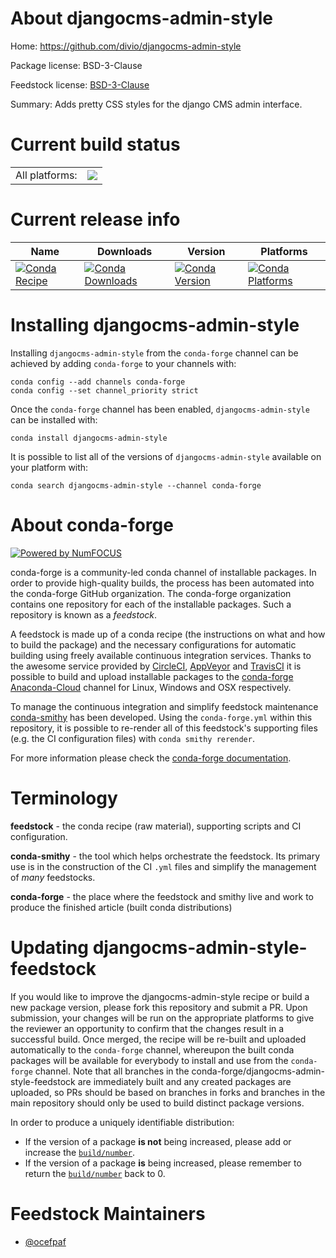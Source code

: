 About djangocms-admin-style
===========================

Home: https://github.com/divio/djangocms-admin-style

Package license: BSD-3-Clause

Feedstock license: [BSD-3-Clause](https://github.com/conda-forge/djangocms-admin-style-feedstock/blob/master/LICENSE.txt)

Summary: Adds pretty CSS styles for the django CMS admin interface.

Current build status
====================


<table><tr><td>All platforms:</td>
    <td>
      <a href="https://dev.azure.com/conda-forge/feedstock-builds/_build/latest?definitionId=3871&branchName=master">
        <img src="https://dev.azure.com/conda-forge/feedstock-builds/_apis/build/status/djangocms-admin-style-feedstock?branchName=master">
      </a>
    </td>
  </tr>
</table>

Current release info
====================

| Name | Downloads | Version | Platforms |
| --- | --- | --- | --- |
| [![Conda Recipe](https://img.shields.io/badge/recipe-djangocms--admin--style-green.svg)](https://anaconda.org/conda-forge/djangocms-admin-style) | [![Conda Downloads](https://img.shields.io/conda/dn/conda-forge/djangocms-admin-style.svg)](https://anaconda.org/conda-forge/djangocms-admin-style) | [![Conda Version](https://img.shields.io/conda/vn/conda-forge/djangocms-admin-style.svg)](https://anaconda.org/conda-forge/djangocms-admin-style) | [![Conda Platforms](https://img.shields.io/conda/pn/conda-forge/djangocms-admin-style.svg)](https://anaconda.org/conda-forge/djangocms-admin-style) |

Installing djangocms-admin-style
================================

Installing `djangocms-admin-style` from the `conda-forge` channel can be achieved by adding `conda-forge` to your channels with:

```
conda config --add channels conda-forge
conda config --set channel_priority strict
```

Once the `conda-forge` channel has been enabled, `djangocms-admin-style` can be installed with:

```
conda install djangocms-admin-style
```

It is possible to list all of the versions of `djangocms-admin-style` available on your platform with:

```
conda search djangocms-admin-style --channel conda-forge
```


About conda-forge
=================

[![Powered by
NumFOCUS](https://img.shields.io/badge/powered%20by-NumFOCUS-orange.svg?style=flat&colorA=E1523D&colorB=007D8A)](https://numfocus.org)

conda-forge is a community-led conda channel of installable packages.
In order to provide high-quality builds, the process has been automated into the
conda-forge GitHub organization. The conda-forge organization contains one repository
for each of the installable packages. Such a repository is known as a *feedstock*.

A feedstock is made up of a conda recipe (the instructions on what and how to build
the package) and the necessary configurations for automatic building using freely
available continuous integration services. Thanks to the awesome service provided by
[CircleCI](https://circleci.com/), [AppVeyor](https://www.appveyor.com/)
and [TravisCI](https://travis-ci.com/) it is possible to build and upload installable
packages to the [conda-forge](https://anaconda.org/conda-forge)
[Anaconda-Cloud](https://anaconda.org/) channel for Linux, Windows and OSX respectively.

To manage the continuous integration and simplify feedstock maintenance
[conda-smithy](https://github.com/conda-forge/conda-smithy) has been developed.
Using the ``conda-forge.yml`` within this repository, it is possible to re-render all of
this feedstock's supporting files (e.g. the CI configuration files) with ``conda smithy rerender``.

For more information please check the [conda-forge documentation](https://conda-forge.org/docs/).

Terminology
===========

**feedstock** - the conda recipe (raw material), supporting scripts and CI configuration.

**conda-smithy** - the tool which helps orchestrate the feedstock.
                   Its primary use is in the construction of the CI ``.yml`` files
                   and simplify the management of *many* feedstocks.

**conda-forge** - the place where the feedstock and smithy live and work to
                  produce the finished article (built conda distributions)


Updating djangocms-admin-style-feedstock
========================================

If you would like to improve the djangocms-admin-style recipe or build a new
package version, please fork this repository and submit a PR. Upon submission,
your changes will be run on the appropriate platforms to give the reviewer an
opportunity to confirm that the changes result in a successful build. Once
merged, the recipe will be re-built and uploaded automatically to the
`conda-forge` channel, whereupon the built conda packages will be available for
everybody to install and use from the `conda-forge` channel.
Note that all branches in the conda-forge/djangocms-admin-style-feedstock are
immediately built and any created packages are uploaded, so PRs should be based
on branches in forks and branches in the main repository should only be used to
build distinct package versions.

In order to produce a uniquely identifiable distribution:
 * If the version of a package **is not** being increased, please add or increase
   the [``build/number``](https://docs.conda.io/projects/conda-build/en/latest/resources/define-metadata.html#build-number-and-string).
 * If the version of a package **is** being increased, please remember to return
   the [``build/number``](https://docs.conda.io/projects/conda-build/en/latest/resources/define-metadata.html#build-number-and-string)
   back to 0.

Feedstock Maintainers
=====================

* [@ocefpaf](https://github.com/ocefpaf/)

